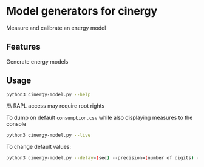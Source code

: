 # Model generators for cinergy

Measure and calibrate an energy model

## Features

Generate energy models

## Usage

```bash
python3 cinergy-model.py --help
```

/!\ RAPL access may require root rights

To dump on default ```consumption.csv``` while also displaying measures to the console
```bash
python3 cinergy-model.py --live
```

To change default values:
```bash
python3 cinergy-model.py --delay=(sec) --precision=(number of digits) --output=prefix
```
